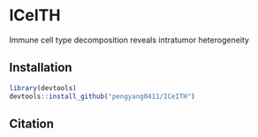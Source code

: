 # ICeITH

Immune cell type decomposition reveals intratumor heterogeneity
 
## Installation

```R
library(devtools)
devtools::install_github("pengyang0411/ICeITH")
```
## Citation

